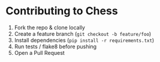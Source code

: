 # Contributing to Chess

1. Fork the repo & clone locally  
2. Create a feature branch (`git checkout -b feature/foo`)  
3. Install dependencies (`pip install -r requirements.txt`)  
4. Run tests / flake8 before pushing  
5. Open a Pull Request  

